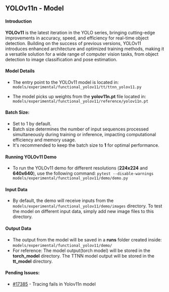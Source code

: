 ## YOLOv11n - Model

#### Introduction

**YOLOv11** is the latest iteration in the YOLO series, bringing cutting-edge improvements in accuracy, speed, and efficiency for real-time object detection. Building on the success of previous versions, YOLOv11 introduces enhanced architecture and optimized training methods, making it a versatile solution for a wide range of computer vision tasks, from object detection to image classification and pose estimation.

#### Model Details

* The entry point to the YOLOv11 model is located in:
`models/experimental/functional_yolov11/tt/ttnn_yolov11.py`

* The model picks up weights from the **yolov11n.pt** file located in:
`models/experimental/functional_yolov11/reference/yolov11n.pt`

#### Batch Size:
* Set to 1 by default.
* Batch size determines the number of input sequences processed simultaneously during training or inference, impacting computational efficiency and memory usage.
* It's recommended to keep the batch size to **1** for optimal performance.

#### Running YOLOv11 Demo
* To run the YOLOv11 demo for different resolutions (**224x224** and **640x640**), use the following command:
`pytest --disable-warnings models/experimental/functional_yolov11/demo/demo.py`

#### Input Data
* By default, the demo will receive inputs from the `models/experimental/functional_yolov11/demo/images` directory. To test the model on different input data, simply add new image files to this directory.

#### Output Data

* The output from the model will be saved in a **runs** folder created inside:
`models/experimental/functional_yolov11/demo/`
* For reference:
The model output(torch model) will be stored in the **torch_model** directory.
The TTNN model output will be stored in the **tt_model** directory.

#### Pending Issues:
* [#17385](https://github.com/tenstorrent/tt-metal/issues/17835) - Tracing fails in Yolov11n model
